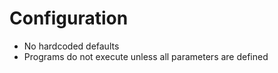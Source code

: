 # Configuration
* No hardcoded defaults
* Programs do not execute unless all parameters are defined
